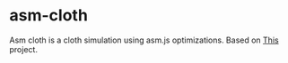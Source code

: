 # asm-cloth
Asm cloth is a cloth simulation using asm.js optimizations. 
Based on [This](https://github.com/Dissimulate/Tearable-Cloth) project. 
